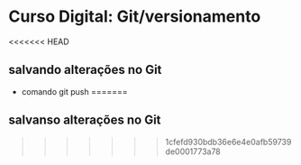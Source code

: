 # Curso Digital: Git/versionamento

<<<<<<< HEAD
## salvando alterações no Git
* comando git push
=======
## salvanso alterações no Git

>>>>>>> 1cfefd930bdb36e6e4e0afb59739de0001773a78
